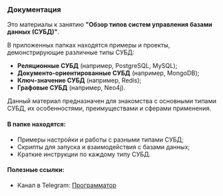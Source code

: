### Документация

Это материалы к занятию **"Обзор типов систем управления базами данных (СУБД)"**.

В приложенных папках находятся примеры и проекты, демонстрирующие различные типы СУБД:
- **Реляционные СУБД** (например, PostgreSQL, MySQL);
- **Документо-ориентированные СУБД** (например, MongoDB);
- **Ключ-значение СУБД** (например, Redis);
- **Графовые СУБД** (например, Neo4j).

Данный материал предназначен для знакомства с основными типами СУБД, их особенностями, преимуществами и сферами применения.

#### В папке находятся:
- Примеры настройки и работы с разными типами СУБД;
- Скрипты для запуска и взаимодействия с базами данных;
- Краткие инструкции по каждому типу СУБД.

#### Полезные ссылки:
- Канал в Telegram: [Программатор](https://t.me/programtor)
